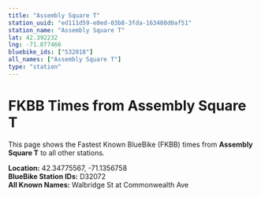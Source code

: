 ```yaml
---
title: "Assembly Square T"
station_uuid: "ed111d59-e0ed-03b8-3fda-163480d0af51"
station_name: "Assembly Square T"
lat: 42.392232
lng: -71.077466
bluebike_ids: ["S32018"]
all_names: ["Assembly Square T"]
type: "station"
---
```


# FKBB Times from Assembly Square T

This page shows the Fastest Known BlueBike (FKBB) times from **Assembly Square T** to all other stations.

**Location:** 42.34775567, -71.1356758  
**BlueBike Station IDs:** D32072  
**All Known Names:** Walbridge St at Commonwealth Ave

